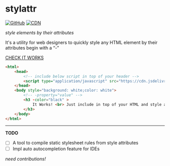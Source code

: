# stylattr

[![GitHub](https://img.shields.io/github/license/itsabgr/stylattr)](https://github.com/itsabgr/stylattr/blob/master/LICENSE)
[![CDN](https://img.shields.io/badge/CDN-jsdelivr-orange)](https://cdn.jsdelivr.net/gh/itsabgr/stylattr@v1/stylattr.js)

_style elements by their attributes_

It's a utility for web designers to quickly style any HTML element by their attributes begin with a “-”

[CHECK IT WORKS](https://itsabgr.github.io/stylattr/)

```html
<html>
    <head>
        <!-- include below script in top of your header --> 
        <script type="application/javascript" src="https://cdn.jsdelivr.net/gh/itsabgr/stylattr@v1/stylattr.js"></script> 
    </head>
    <body style="background: white;color: white">
        <!-- -property="value" -->
        <h3 -color="black" >
            It Works! <br> Just include in top of your HTML and style any element like this one
        </h3>
    </body>
</html>
```
---
**TODO**

- [ ] A tool to compile static stylesheet rules from style attributes
- [ ] Impl auto autocompletion feature for IDEs

_need contributions!️_
